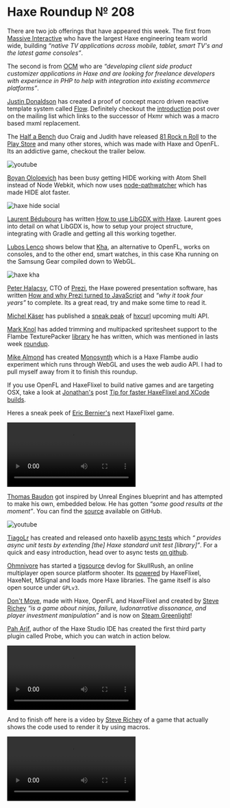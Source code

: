 [_template]: ../templates/roundup.html
[date]: / "2014-07-09T15:39:30+01:00"
[modified]: / "2014-07-11T11:30:47+01:00"
[“”]: a ""
# Haxe Roundup № 208

There are two job offerings that have appeared this week. The first from
[Massive Interactive] who have the largest Haxe engineering team world wide, building
_“native TV applications across mobile, tablet, smart TV's and the latest game 
consoles”_.

The second is from [OCM] who are _“developing client side product customizer applications in
Haxe and are looking for freelance developers with experience in PHP to help with
integration into existing ecommerce platforms”_.

[Justin Donaldson][gh1] has created a proof of concept macro driven reactive template
system called [Flow]. Definitely checkout the [introduction][l1] post over on the mailing
list which links to the successor of Hxmr which was a macro based mxml replacement.

The [Half a Bench][tw8] duo Craig and Judith have released [81 Rock n Roll] to the 
[Play Store][l6] and many other stores, which was made with Haxe and OpenFL. Its 
an addictive game, checkout the trailer below.

![youtube](VFxFCPbtfz0)

[Boyan Ololoevich][tw7] has been busy getting HIDE working with Atom Shell instead
of Node Webkit, which now uses [node-pathwatcher] which has made HIDE alot faster.

![haxe hide social](/img/208/hide.png "HIDE running in atom-shell")

[Laurent Bédubourg][tw1] has written [How to use LibGDX with Haxe][l2]. Laurent goes
into detail on what LibGDX is, how to setup your project structure, integrating with Gradle
and getting all this working together.

[Lubos Lenco][tw2] shows below that [Kha], an alternative to OpenFL, works on consoles,
and to the other end, smart watches, in this case Kha running on the Samsung Gear compiled down to WebGL.

![haxe kha](/img/208/khawatch.jpg "Kha running on the Samsung Gear")

[Peter Halacsy][tw6], CTO of [Prezi], the Haxe powered presentation software, has
written [How and why Prezi turned to JavaScript][l5] and _“why it took four years”_
to complete. Its a great read, try and make some time to read it.

[Michel Käser][tw3] has published a [sneak peak][l3] of [hxcurl] upcoming multi API.

[Mark Knol][tw4] has added trimming and multipacked spritesheet support to the Flambe
TexturePacker [library][l4] he has written, which was mentioned in lasts week [roundup].

[Mike Almond][tw5] has created [Monosynth] which is a Haxe Flambe audio experiment
which runs through WebGL and uses the web audio API. I had to pull myself away from it
to finish this roundup.

If you use OpenFL and HaxeFlixel to build native games and are targeting OSX, take
a look at [Jonathan's][tw9] post [Tip for faster HaxeFlixel and XCode builds][l7].

Heres a sneak peek of [Eric Bernier's][tw15] next HaxeFlixel game.

![haxe haxeflixel](/img/208/eric.mp4 "Early look of @ericmbernier next HaxeFlixel game")

[Thomas Baudon][tw10] got inspired by Unreal Engines blueprint and has attempted to
make his own, embedded below. He has gotten _“some good results at the moment”_. You
can find the [source][l8] available on GitHub.

![youtube](7mPa981VVQA)

[TiagoLr][tw11] has created and released onto haxelib [async tests][l9] which _“
provides async unit tests by extending [the] Haxe standard unit test [library]”_. For 
a quick and easy introduction, head over to async tests [on github][l10].

[Ohmnivore][tw12] has started a [tigsource][l11] devlog for SkullRush, an online
multiplayer open source platform shooter. Its [powered][l12] by HaxeFlixel, HaxeNet,
MSignal and loads more Haxe libraries. The game itself is also open source under
`GPLv3`.

[Don't Move][l13], made with Haxe, OpenFL and HaxeFlixel and created by
[Steve Richey][tw13] _“is a game about ninjas, failure, ludonarrative dissonance,
and player investment manipulation”_ and is now on [Steam Greenlight][l14]!

[Pah Arif][tw14], author of the Haxe Studio IDE has created the first third party
plugin called Probe, which you can watch in action below.

![haxe studio ide](/img/208/variable-tracking.mp4 "Haxe Studio Variable Tracking")

And to finish off here is a video by [Steve Richey][tw13] of a game that
actually shows the code used to render it by using macros.

![haxe macro rabbit](/img/208/rabbitconsole.mp4 "Macro Magic")

[gh1]: https://github.com/jdonaldson "@jdonaldson"
	
[tw1]: https://twitter.com/labe_me "@labe_me"
[tw2]: https://twitter.com/luboslenco "@luboslenco"
[tw3]: https://twitter.com/frontenderch "@frontenderch"
[tw4]: https://twitter.com/mknol "@mknol"
[tw5]: https://twitter.com/mikedotalmond "@mikedotalmond"
[tw6]: https://twitter.com/halacsy "@halacsy"
[tw7]: https://twitter.com/As3Boyan "@As3Boyan"
[tw8]: https://twitter.com/halfabench "@halfabench"
[tw9]: https://twitter.com/jonathanhirz "@jonathanhirz"
[tw10]: https://twitter.com/thomas_baudon "@thomas_baudon"
[tw11]: https://twitter.com/prog4mr "@prog4mr"
[tw12]: https://twitter.com/Ohmnivorus "@Ohmnivorus"
[tw13]: https://twitter.com/stvr_tweets "@stvr_tweets"
[tw14]: https://twitter.com/misterpah "@misterpah"
[tw15]: https://twitter.com/ericmbernier "@ericmbernier"

[l1]: https://groups.google.com/forum/#!topic/haxelang/GhAvvT3gBPM "Flow: A reactive template POC"
[l2]: http://labe.me/en/blog/posts/2014-05-05-libgdx-with-haxe.html#.U71Jn_ldWSo "How to use LibGDX with Haxe"
[l3]: http://drops.frontender.ch/7VYJ/3YPQxiOI "HxCurl Multi API Preview"
[l4]: https://github.com/aduros/flambe/issues/272#issuecomment-47893422 "TexturePacker support for Flambe on GitHub"
[l5]: https://medium.com/prezi-engineering/56e0ca57d135 "How and why Prezi turned to JavaScript"
[l6]: https://play.google.com/store/apps/details?id=com.halfabench "81 Rock n Roll on the Play Store"
[l7]: http://jonathanhirz.com/2014/07/03/haxeflixel-tip/ "HaxeFlixel and XCode tip for faster builds"
[l8]: https://github.com/TBaudon/Nodax "Nodax on GitHub"
[l9]: http://lib.haxe.org/p/async-tests "Async Tests on HaxeLib"
[l10]: https://github.com/ProG4mr/asynctests "Async Tests on GitHub"
[l11]: http://forums.tigsource.com/index.php?topic=41836.0 "SkullRush devlog on Tigsource"
[l12]: https://github.com/Ohmnivore/SkullRush#powered-by "SkullRush powered by Haxe, OpenFL, HaxeFlixel and more"
[l13]: http://steverichey.com/dontmove/ "Don't Move"
[l14]: http://steamcommunity.com/sharedfiles/filedetails/?id=237086399 "Don't Move on Steam Greenlight"
	
[81 rock n roll]: http://halfabench.com/81.html "81 Rock n Roll"
[node-pathwatcher]: https://github.com/atom/node-pathwatcher "Path Watcher Node Module on GitHub"
[prezi]: http://prezi.com/index/1/ "Prezi Presentation Software"
[monosynth]: http://mikedotalmond.github.io/web-audio/ "Monosynth"
[roundup]: //haxe.io/roundups/207/ "Haxe Roundup № 207"
[hxcurl]: https://github.com/MaddinXx/hxcurl "HxCurl on GitHub"
[kha]: https://github.com/KTXSoftware/Kha "Kha the worlds most portable software platform"
[flow]: https://github.com/jdonaldson/flow "Flow on GitHub"
[massive interactive]: http://massiveinteractive.com/hiring "Massive Interactive are hiring!"
[ocm]: https://groups.google.com/d/msg/haxelang/tCK9IxvEwjY/I-UmPoR2BBIJ "OCM are hiring Freelance Haxe PHP developers!"